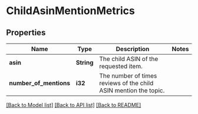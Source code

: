 # ChildAsinMentionMetrics

## Properties

Name | Type | Description | Notes
------------ | ------------- | ------------- | -------------
**asin** | **String** | The child ASIN of the requested item. | 
**number_of_mentions** | **i32** | The number of times reviews of the child ASIN mention the topic. | 

[[Back to Model list]](../README.md#documentation-for-models) [[Back to API list]](../README.md#documentation-for-api-endpoints) [[Back to README]](../README.md)


